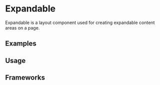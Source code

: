<script setup>
  import Vue from './vue.md';
  import Elements from './elements.md';
  import React from './react.md';
</script>

# Expandable

Expandable is a layout component used for creating expandable content areas on a page.

<components-status react='released' vue='released' elements='released' />

## Examples

<theme-switcher />

<expandable-example />

## Usage

<component-design-guidelines name="Warp - Components / Button" link="https://www.figma.com/file/8P1JQsd82b93gQ6K3igO2p/Warp---Components?type=design&node-id=303-19039&mode=design&t=zUBVst8JZi0AR66n-0" />

<component-questions />

## Frameworks

<tabs-content>
  <template #react>
   <react />
  </template>
  <template #vue>
    <vue />
  </template>
  <template #elements>
    <elements />
  </template>
</tabs-content>
